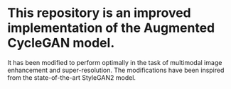 # This repository is an improved implementation of the Augmented CycleGAN model.

It has been modified to perform optimally in the task of multimodal image enhancement and super-resolution. The modifications have been inspired from the state-of-the-art StyleGAN2 model.

